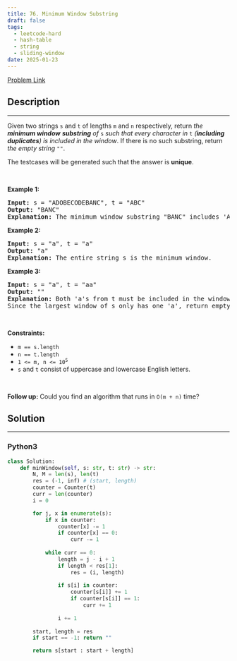 ```yaml
---
title: 76. Minimum Window Substring
draft: false
tags: 
  - leetcode-hard
  - hash-table
  - string
  - sliding-window
date: 2025-01-23
---
```


[Problem Link](https://leetcode.com/problems/minimum-window-substring/)

## Description

---
<p>Given two strings <code>s</code> and <code>t</code> of lengths <code>m</code> and <code>n</code> respectively, return <em>the <strong>minimum window</strong></em> <span data-keyword="substring-nonempty"><strong><em>substring</em></strong></span><em> of </em><code>s</code><em> such that every character in </em><code>t</code><em> (<strong>including duplicates</strong>) is included in the window</em>. If there is no such substring, return <em>the empty string </em><code>&quot;&quot;</code>.</p>

<p>The testcases will be generated such that the answer is <strong>unique</strong>.</p>

<p>&nbsp;</p>
<p><strong class="example">Example 1:</strong></p>

<pre>
<strong>Input:</strong> s = &quot;ADOBECODEBANC&quot;, t = &quot;ABC&quot;
<strong>Output:</strong> &quot;BANC&quot;
<strong>Explanation:</strong> The minimum window substring &quot;BANC&quot; includes &#39;A&#39;, &#39;B&#39;, and &#39;C&#39; from string t.
</pre>

<p><strong class="example">Example 2:</strong></p>

<pre>
<strong>Input:</strong> s = &quot;a&quot;, t = &quot;a&quot;
<strong>Output:</strong> &quot;a&quot;
<strong>Explanation:</strong> The entire string s is the minimum window.
</pre>

<p><strong class="example">Example 3:</strong></p>

<pre>
<strong>Input:</strong> s = &quot;a&quot;, t = &quot;aa&quot;
<strong>Output:</strong> &quot;&quot;
<strong>Explanation:</strong> Both &#39;a&#39;s from t must be included in the window.
Since the largest window of s only has one &#39;a&#39;, return empty string.
</pre>

<p>&nbsp;</p>
<p><strong>Constraints:</strong></p>

<ul>
	<li><code>m == s.length</code></li>
	<li><code>n == t.length</code></li>
	<li><code>1 &lt;= m, n &lt;= 10<sup>5</sup></code></li>
	<li><code>s</code> and <code>t</code> consist of uppercase and lowercase English letters.</li>
</ul>

<p>&nbsp;</p>
<p><strong>Follow up:</strong> Could you find an algorithm that runs in <code>O(m + n)</code> time?</p>


## Solution

---
### Python3
``` py title='minimum-window-substring'
class Solution:
    def minWindow(self, s: str, t: str) -> str:
        N, M = len(s), len(t)
        res = (-1, inf) # (start, length)
        counter = Counter(t)
        curr = len(counter)
        i = 0

        for j, x in enumerate(s):
            if x in counter:
                counter[x] -= 1
                if counter[x] == 0:
                    curr -= 1
            
            while curr == 0:
                length = j - i + 1
                if length < res[1]:
                    res = (i, length)
                
                if s[i] in counter:
                    counter[s[i]] += 1
                    if counter[s[i]] == 1:
                        curr += 1
                
                i += 1
        
        start, length = res
        if start == -1: return ""

        return s[start : start + length]
```

